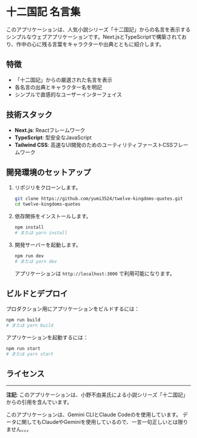 # 十二国記 名言集

このアプリケーションは、人気小説シリーズ「十二国記」からの名言を表示するシンプルなウェブアプリケーションです。Next.jsとTypeScriptで構築されており、作中の心に残る言葉をキャラクターや出典とともに紹介します。

## 特徴

- 「十二国記」からの厳選された名言を表示
- 各名言の出典とキャラクター名を明記
- シンプルで直感的なユーザーインターフェイス

## 技術スタック

- **Next.js**: Reactフレームワーク
- **TypeScript**: 型安全なJavaScript
- **Tailwind CSS**: 高速なUI開発のためのユーティリティファーストCSSフレームワーク

## 開発環境のセットアップ

1.  リポジリをクローンします。
    ```bash
    git clone https://github.com/yumi3524/twelve-kingdoms-quotes.git
    cd twelve-kingdoms-quotes
    ```
2.  依存関係をインストールします。
    ```bash
    npm install
    # または yarn install
    ```
3.  開発サーバーを起動します。
    ```bash
    npm run dev
    # または yarn dev
    ```
    アプリケーションは `http://localhost:3000` で利用可能になります。

## ビルドとデプロイ

プロダクション用にアプリケーションをビルドするには：

```bash
npm run build
# または yarn build
```

アプリケーションを起動するには：

```bash
npm run start
# または yarn start
```


## ライセンス

---

**注記**: このアプリケーションは、小野不由美氏による小説シリーズ「十二国記」からの引用を含んでいます。

このアプリケーションは、Gemini CLIとClaude Codeのを使用しています。
データに関してもClaudeやGeminiを使用しているので、一言一句正しいとは限りません。。。
